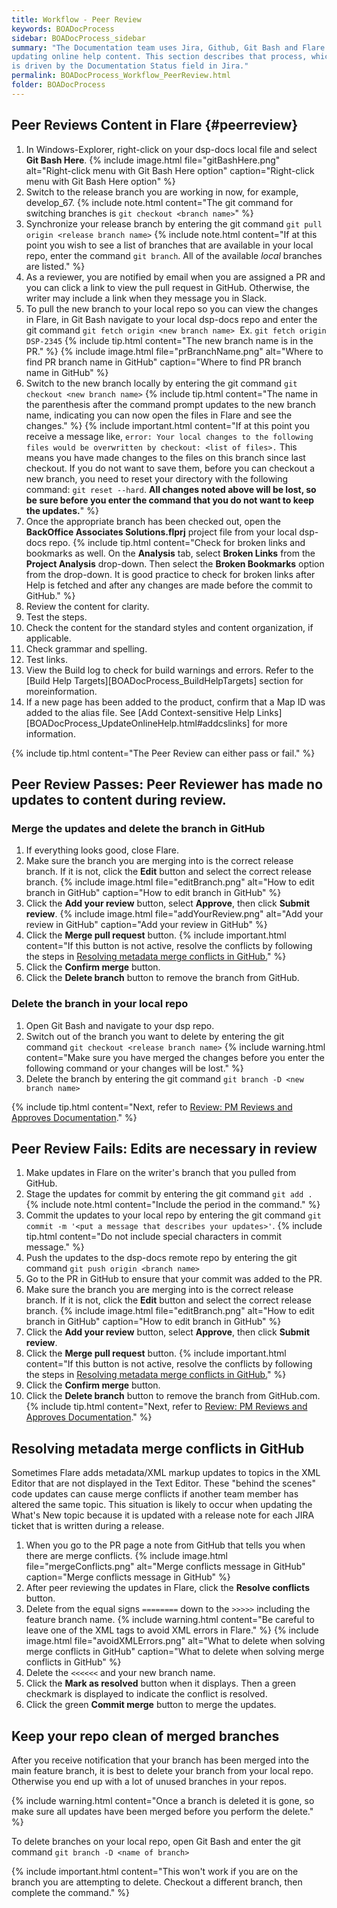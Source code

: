 ```yaml
---
title: Workflow - Peer Review
keywords: BOADocProcess
sidebar: BOADocProcess_sidebar
summary: "The Documentation team uses Jira, Github, Git Bash and Flare when
updating online help content. This section describes that process, which
is driven by the Documentation Status field in Jira."
permalink: BOADocProcess_Workflow_PeerReview.html
folder: BOADocProcess
---
```

## Peer Reviews Content in Flare {#peerreview}

1.  In Windows-Explorer, right-click on your dsp-docs local file and select **Git Bash Here**.
    {% include image.html file="gitBashHere.png" alt="Right-click menu with Git Bash Here option" caption="Right-click menu with Git Bash Here option" %}
2.  Switch to the release branch you are working in now, for example, develop\_67.
    {% include note.html content="The git command for switching branches is `git checkout <branch name>`" %}
3.  Synchronize your release branch by entering the git command `git pull origin <release branch name>`
    {% include note.html content="If at this point you wish to see a list of branches that are available in your local repo, enter the command `git branch`. All of the available *local* branches are listed." %}
4.  As a reviewer, you are notified by email when you are assigned a PR and you can click a link to view the pull request in GitHub. Otherwise, the writer may include a link when they message you in Slack.
5.  To pull the new branch to your local repo so you can view the changes in Flare, in Git Bash navigate to your local dsp-docs repo and enter the git command `git fetch origin <new branch name>`  Ex. `git fetch origin DSP-2345`
    {% include tip.html content="The new branch name is in the PR." %}
    {% include image.html file="prBranchName.png" alt="Where to find PR branch name in GitHub" caption="Where to find PR branch name in GitHub" %}
6.  Switch to the new branch locally by entering the git command `git checkout <new branch name>`
    {% include tip.html content="The name in the parenthesis after the command prompt updates to the new branch name, indicating you can now open the files in Flare and see the changes." %}
    {% include important.html content="If at this point you receive a message like, `error: Your local changes to the following files would be overwritten by checkout: <list of files>.` This means you have made changes to the files on this branch since last checkout. If you do not want to save them, before you can checkout a new branch, you need to reset your directory with the following command: `git reset --hard`. **All changes noted above will be lost, so be sure before you enter the command that you do not want to keep the updates.**" %}
7.  Once the appropriate branch has been checked out, open the **BackOffice Associates Solutions.flprj** project file from your local dsp-docs repo.
    {% include tip.html content="Check for broken links and bookmarks as well. On the **Analysis** tab, select **Broken Links** from the **Project Analysis** drop-down. Then select the **Broken Bookmarks** option from the drop-down. It is good practice to check for broken links after Help is fetched and after any changes are made before the commit to GitHub." %}
8.  Review the content for clarity.
9.  Test the steps.
10. Check the content for the standard styles and content organization, if applicable.
11. Check grammar and spelling.
12. Test links.
13. View the Build log to check for build warnings and errors. Refer to the [Build Help Targets][BOADocProcess_BuildHelpTargets] section for moreinformation.
14. If a new page has been added to the product, confirm that a Map ID was added to the alias file. See [Add Context-sensitive Help Links][BOADocProcess_UpdateOnlineHelp.html#addcslinks] for more information.

{% include tip.html content="The Peer Review can either pass or fail." %}

## Peer Review Passes: Peer Reviewer has made no updates to content during review.

### Merge the updates and delete the branch in GitHub

1.  If everything looks good, close Flare.
2.  Make sure the branch you are merging into is the correct release branch. If it is not, click the **Edit** button and select the correct release branch.
    {% include image.html file="editBranch.png" alt="How to edit branch in GitHub" caption="How to edit branch in GitHub" %}
3.  Click the **Add your review** button, select **Approve**, then click **Submit review**.
    {% include image.html file="addYourReview.png" alt="Add your review in GitHub" caption="Add your review in GitHub" %}
4.  Click the **Merge pull request** button.
    {% include important.html content="If this button is not active, resolve the conflicts by following the steps in [Resolving metadata merge conflicts in GitHub.](#resolving-metadata-merge-conflicts-in-github)" %}
5.  Click the **Confirm merge** button.
6.  Click the **Delete branch** button to remove the branch from GitHub.

### Delete the branch in your local repo

1.  Open Git Bash and navigate to your dsp repo.
2.  Switch out of the branch you want to delete by entering the git command `git checkout <release branch name>`
    {% include warning.html content="Make sure you have merged the changes before you enter the following command or your changes will be lost." %}
3.  Delete the branch by entering the git command `git branch -D <new branch name>`

{% include tip.html content="Next, refer to [Review: PM Reviews and Approves Documentation](#review-pm-reviews-and-approves-documentation)." %}

## Peer Review Fails: Edits are necessary in review

1.  Make updates in Flare on the writer's branch that you pulled from GitHub.
2.  Stage the updates for commit by entering the git command `git add .`
    {% include note.html content="Include the period in the command." %}
3.  Commit the updates to your local repo by entering the git command `git commit -m '<put a message that describes your updates>'`.
    {% include tip.html content="Do not include special characters in commit message." %}
4. Push the updates to the dsp-docs remote repo by entering the git command `git push origin <branch name>`
2.  Go to the PR in GitHub to ensure that your commit was added to the PR.
6.  Make sure the branch you are merging into is the correct release branch. If it is not, click the **Edit** button and select the correct release branch.
    {% include image.html file="editBranch.png" alt="How to edit branch in GitHub" caption="How to edit branch in GitHub" %}
7.  Click the **Add your review** button, select **Approve**, then click **Submit review**.
8.  Click the **Merge pull request** button.
    {% include important.html content="If this button is not active, resolve the conflicts by following the steps in [Resolving metadata merge conflicts in GitHub.](#resolving-metadata-merge-conflicts-in-github)" %}
9.  Click the **Confirm merge** button.
10. Click the **Delete branch** button to remove the branch from GitHub.com.
{% include tip.html content="Next, refer to [Review: PM Reviews and Approves Documentation](#review-pm-reviews-and-approves-documentation)." %}

## Resolving metadata merge conflicts in GitHub

Sometimes Flare adds metadata/XML markup updates to topics in the XML Editor that are not displayed in the Text Editor. These "behind the scenes" code updates can cause merge conflicts if another team member has altered the same topic. This situation is likely to occur when updating the What's New topic because it is updated with a release note for each JIRA ticket that is written during a release.

1.  When you go to the PR page a note from GitHub that tells you when there are merge conflicts.
    {% include image.html file="mergeConflicts.png" alt="Merge conflicts message in GitHub" caption="Merge conflicts message in GitHub" %}
2.  After peer reviewing the updates in Flare, click the **Resolve conflicts** button.
3.  Delete from the equal signs `========` down to the `>>>>>` including the feature branch name.
    {% include warning.html content="Be careful to leave one of the XML tags to avoid XML errors in Flare." %}
    {% include image.html file="avoidXMLErrors.png" alt="What to delete when solving merge conflicts in GitHub" caption="What to delete when solving merge conflicts in GitHub" %}
4.  Delete the `<<<<<<` and your new branch name.
5.  Click the **Mark as resolved** button when it displays. Then a green checkmark is displayed to indicate the conflict is resolved.
6.  Click the green **Commit merge** button to merge the updates.

## Keep your repo clean of merged branches

After you receive notification that your branch has been merged into the main feature branch, it is best to delete your branch from your local repo. Otherwise you end up with a lot of unused branches in your repos.

{% include warning.html content="Once a branch is deleted it is gone, so make sure all updates have been merged before you perform the delete." %}

To delete branches on your local repo, open Git Bash and enter the git
command `git branch -D <name of branch>`

{% include important.html content="This won't work if you are on the branch you are attempting to delete. Checkout a different branch, then complete the command." %}